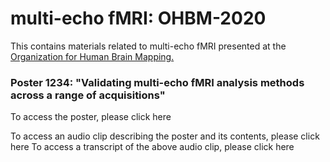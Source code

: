 # multi-echo fMRI: OHBM-2020

This contains materials related to multi-echo fMRI presented at the <a href="https://www.humanbrainmapping.org/i4a/pages/index.cfm?pageid=3958" title="Organization for Human Brain Mapping.">Organization for Human Brain Mapping.</a>

### Poster 1234: "Validating multi-echo fMRI analysis methods across a range of acquisitions" 

To access the poster, please click here 

To access an audio clip describing the poster and its contents, please click here 
To access a transcript of the above audio clip, please click here


